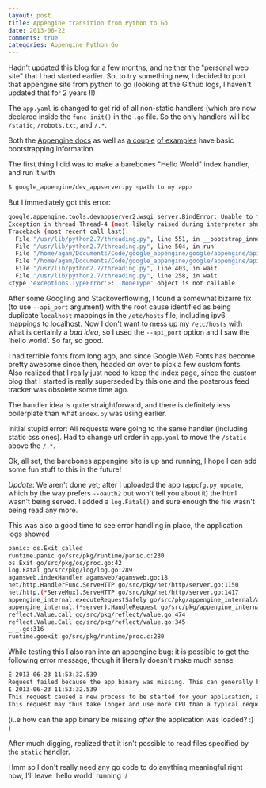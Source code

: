 ```yaml
---
layout: post
title: Appengine transition from Python to Go
date: 2013-06-22
comments: true
categories: Appengine Python Go
---
```


Hadn't updated this blog for a few months, and neither the "personal web site" that I had started earlier. So, to try something new, I decided to port that appengine site from python to go (looking at the Github logs, I haven't updated that for 2 years !!)

The `app.yaml` is changed to get rid of all non-static handlers (which are now declared inside the `func init()` in the `.go` file. So the only handlers will be `/static`, `/robots.txt`, and `/.*`.

Both the [Appengine docs](https://developers.google.com/appengine/docs/go/) as well as [a couple](http://cuddle.googlecode.com/hg/talk/index.html) [of examples](http://jan.newmarch.name/go/chinese/chapter-chinese.html) have basic bootstrapping information.

The first thing I did was to make a barebones "Hello World" index handler, and run it with

```sh
$ google_appengine/dev_appserver.py <path to my app>
```

But I immediately got this error:

```sh
google.appengine.tools.devappserver2.wsgi_server.BindError: Unable to find a consistent port localhost
Exception in thread Thread-4 (most likely raised during interpreter shutdown):
Traceback (most recent call last):
  File "/usr/lib/python2.7/threading.py", line 551, in __bootstrap_inner
  File "/usr/lib/python2.7/threading.py", line 504, in run
  File "/home/agam/Documents/Code/google_appengine/google/appengine/api/taskqueue/taskqueue_stub.py", line 2014, in MainLoop
  File "/home/agam/Documents/Code/google_appengine/google/appengine/api/taskqueue/taskqueue_stub.py", line 2006, in _Wait
  File "/usr/lib/python2.7/threading.py", line 403, in wait
  File "/usr/lib/python2.7/threading.py", line 258, in wait
<type 'exceptions.TypeError'>: 'NoneType' object is not callable
```

After some Googling and Stackoverflowing, I found a somewhat bizarre fix (to use `--api_port` argument) with the root cause identified as being duplicate `localhost` mappings in the `/etc/hosts` file, including ipv6 mappings to localhost. Now I don't want to mess up my `/etc/hosts` with what is certainly a _bad idea_, so I used the `--api_port` option and I saw the 'hello world'. So far, so good.

I had terrible fonts from long ago, and since Google Web Fonts has become pretty awesome since then, headed on over to pick a few custom fonts. Also realized that I really just need to keep the index page, since the custom blog that I started is really superseded by this one and the posterous feed tracker was obsolete some time ago.

The handler idea is quite straightforward, and there is definitely less boilerplate than what `index.py` was using earlier.

Initial stupid error: All requests were going to the same handler (including static css ones). Had to change url order in `app.yaml` to move the `/static` above the `/.*`.

Ok, all set, the barebones appengine site is up and running, I hope I can add some fun stuff to this in the future!

*Update*:
We aren't done yet; after I uploaded the app (`appcfg.py update`, which by the way prefers `--oauth2` but won't tell you about it) the html wasn't being served.
I added a `log.Fatal()` and sure enough the file wasn't being read any more.

This was also a good time to see error handling in place, the application logs showed

```sh
panic: os.Exit called
runtime.panic go/src/pkg/runtime/panic.c:230
os.Exit go/src/pkg/os/proc.go:42
log.Fatal go/src/pkg/log/log.go:289
agamsweb.indexHandler agamsweb/agamsweb.go:18
net/http.HandlerFunc.ServeHTTP go/src/pkg/net/http/server.go:1150
net/http.(*ServeMux).ServeHTTP go/src/pkg/net/http/server.go:1417
appengine_internal.executeRequestSafely go/src/pkg/appengine_internal/api_prod.go:248
appengine_internal.(*server).HandleRequest go/src/pkg/appengine_internal/api_prod.go:198
reflect.Value.call go/src/pkg/reflect/value.go:474
reflect.Value.Call go/src/pkg/reflect/value.go:345
_ _.go:316
runtime.goexit go/src/pkg/runtime/proc.c:280
```

While testing this I also ran into an appengine bug: it is possible to get the following error message, though it literally doesn't make much sense

```sh
E 2013-06-23 11:53:32.539
Request failed because the app binary was missing. This can generally be fixed by redeploying your app.
I 2013-06-23 11:53:32.539
This request caused a new process to be started for your application, and thus caused your application code to be loaded for the first time.
This request may thus take longer and use more CPU than a typical request for your application.
```
(i..e how can the app binary be missing _after_ the application was loaded? :) )

After much digging, realized that it isn't possible to read files specified by the `static` handler.

Hmm so I don't really need any go code to do anything meaningful right now, I'll leave 'hello world' running :/
